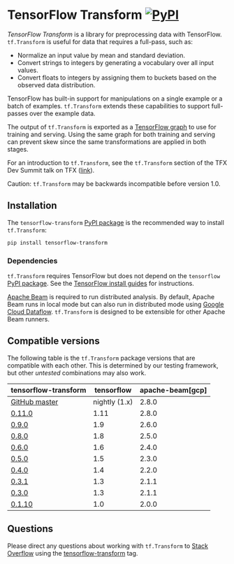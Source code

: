 <!-- See: www.tensorflow.org/tfx/transform/ -->

# TensorFlow Transform [![PyPI](https://img.shields.io/pypi/pyversions/tensorflow-transform.svg?style=plastic)](https://github.com/tensorflow/transform)

*TensorFlow Transform* is a library for preprocessing data with TensorFlow.
`tf.Transform` is useful for data that requires a full-pass, such as:

* Normalize an input value by mean and standard deviation.
* Convert strings to integers by generating a vocabulary over all input values.
* Convert floats to integers by assigning them to buckets based on the observed
  data distribution.

TensorFlow has built-in support for manipulations on a single example or a batch
of examples. `tf.Transform` extends these capabilities to support full-passes
over the example data.

The output of `tf.Transform` is exported as a
[TensorFlow graph](http://tensorflow.org/guide/graphs) to use for training and serving.
Using the same graph for both training and serving can prevent skew since the
same transformations are applied in both stages.

For an introduction to `tf.Transform`, see the `tf.Transform` section of the
TFX Dev Summit talk on TFX
([link](https://www.youtube.com/watch?v=vdG7uKQ2eKk&feature=youtu.be&t=199)).

Caution: `tf.Transform` may be backwards incompatible before version 1.0.

## Installation

The `tensorflow-transform`
[PyPI package](https://pypi.org/project/tensorflow-transform/) is the
recommended way to install `tf.Transform`:

```bash
pip install tensorflow-transform
```

### Dependencies

`tf.Transform` requires TensorFlow but does not depend on the `tensorflow`
[PyPI package](https://pypi.org/project/tensorflow/). See the
[TensorFlow install guides](https://www.tensorflow.org/install/) for
instructions.

[Apache Beam](https://beam.apache.org/) is required to run distributed analysis.
By default, Apache Beam runs in local mode but can also run in distributed mode
using [Google Cloud Dataflow](https://cloud.google.com/dataflow/).
`tf.Transform` is designed to be extensible for other Apache Beam runners.

## Compatible versions

The following table is the `tf.Transform` package versions that are
compatible with each other. This is determined by our testing framework, but
other *untested* combinations may also work.

|tensorflow-transform                                                            |tensorflow    |apache-beam[gcp]|
|--------------------------------------------------------------------------------|--------------|----------------|
|[GitHub master](https://github.com/tensorflow/transform/blob/master/RELEASE.md) |nightly (1.x) |2.8.0           |
|[0.11.0](https://github.com/tensorflow/transform/blob/v0.11.0/RELEASE.md)       |1.11          |2.8.0           |
|[0.9.0](https://github.com/tensorflow/transform/blob/v0.9.0/RELEASE.md)         |1.9           |2.6.0           |
|[0.8.0](https://github.com/tensorflow/transform/blob/v0.8.0/RELEASE.md)         |1.8           |2.5.0           |
|[0.6.0](https://github.com/tensorflow/transform/blob/v0.6.0/RELEASE.md)         |1.6           |2.4.0           |
|[0.5.0](https://github.com/tensorflow/transform/blob/v0.5.0/RELEASE.md)         |1.5           |2.3.0           |
|[0.4.0](https://github.com/tensorflow/transform/blob/v0.4.0/RELEASE.md)         |1.4           |2.2.0           |
|[0.3.1](https://github.com/tensorflow/transform/blob/v0.3.1/RELEASE.md)         |1.3           |2.1.1           |
|[0.3.0](https://github.com/tensorflow/transform/blob/v0.3.0/RELEASE.md)         |1.3           |2.1.1           |
|[0.1.10](https://github.com/tensorflow/transform/blob/v0.1.10/RELEASE.md)       |1.0           |2.0.0           |

## Questions

Please direct any questions about working with `tf.Transform` to
[Stack Overflow](https://stackoverflow.com) using the
[tensorflow-transform](https://stackoverflow.com/questions/tagged/tensorflow-transform)
tag.
